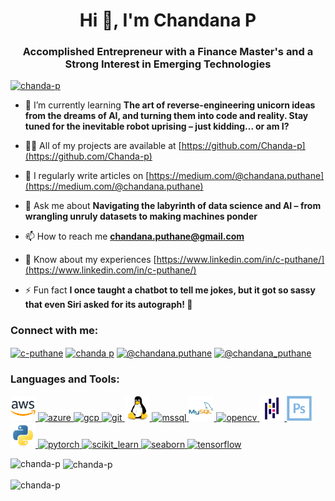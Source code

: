 <h1 align="center">Hi 👋, I'm Chandana P</h1>
<h3 align="center">Accomplished Entrepreneur with a Finance Master's and a Strong Interest in Emerging Technologies</h3>

<p align="left"> <a href="https://github.com/ryo-ma/github-profile-trophy"><img src="https://github-profile-trophy.vercel.app/?username=chanda-p" alt="chanda-p" /></a> </p>

- 🌱 I’m currently learning **The art of reverse-engineering unicorn ideas from the dreams of AI, and turning them into code and reality. Stay tuned for the inevitable robot uprising – just kidding... or am I?**

- 👨‍💻 All of my projects are available at [https://github.com/Chanda-p](https://github.com/Chanda-p)

- 📝 I regularly write articles on [https://medium.com/@chandana.puthane](https://medium.com/@chandana.puthane)

- 💬 Ask me about **Navigating the labyrinth of data science and AI – from wrangling unruly datasets to making machines ponder**

- 📫 How to reach me **chandana.puthane@gmail.com**

- 📄 Know about my experiences [https://www.linkedin.com/in/c-puthane/](https://www.linkedin.com/in/c-puthane/)

- ⚡ Fun fact **I once taught a chatbot to tell me jokes, but it got so sassy that even Siri asked for its autograph! 🤖**

<h3 align="left">Connect with me:</h3>
<p align="left">
<a href="https://linkedin.com/in/c-puthane" target="blank"><img align="center" src="https://raw.githubusercontent.com/rahuldkjain/github-profile-readme-generator/master/src/images/icons/Social/linked-in-alt.svg" alt="c-puthane" height="30" width="40" /></a>
<a href="https://kaggle.com/chanda p" target="blank"><img align="center" src="https://raw.githubusercontent.com/rahuldkjain/github-profile-readme-generator/master/src/images/icons/Social/kaggle.svg" alt="chanda p" height="30" width="40" /></a>
<a href="https://medium.com/@chandana.puthane" target="blank"><img align="center" src="https://raw.githubusercontent.com/rahuldkjain/github-profile-readme-generator/master/src/images/icons/Social/medium.svg" alt="@chandana.puthane" height="30" width="40" /></a>
<a href="https://www.hackerrank.com/@chandana_puthane" target="blank"><img align="center" src="https://raw.githubusercontent.com/rahuldkjain/github-profile-readme-generator/master/src/images/icons/Social/hackerrank.svg" alt="@chandana_puthane" height="30" width="40" /></a>
</p>

<h3 align="left">Languages and Tools:</h3>
<p align="left"> <a href="https://aws.amazon.com" target="_blank" rel="noreferrer"> <img src="https://raw.githubusercontent.com/devicons/devicon/master/icons/amazonwebservices/amazonwebservices-original-wordmark.svg" alt="aws" width="40" height="40"/> </a> <a href="https://azure.microsoft.com/en-in/" target="_blank" rel="noreferrer"> <img src="https://www.vectorlogo.zone/logos/microsoft_azure/microsoft_azure-icon.svg" alt="azure" width="40" height="40"/> </a> <a href="https://cloud.google.com" target="_blank" rel="noreferrer"> <img src="https://www.vectorlogo.zone/logos/google_cloud/google_cloud-icon.svg" alt="gcp" width="40" height="40"/> </a> <a href="https://git-scm.com/" target="_blank" rel="noreferrer"> <img src="https://www.vectorlogo.zone/logos/git-scm/git-scm-icon.svg" alt="git" width="40" height="40"/> </a> <a href="https://www.linux.org/" target="_blank" rel="noreferrer"> <img src="https://raw.githubusercontent.com/devicons/devicon/master/icons/linux/linux-original.svg" alt="linux" width="40" height="40"/> </a> <a href="https://www.microsoft.com/en-us/sql-server" target="_blank" rel="noreferrer"> <img src="https://www.svgrepo.com/show/303229/microsoft-sql-server-logo.svg" alt="mssql" width="40" height="40"/> </a> <a href="https://www.mysql.com/" target="_blank" rel="noreferrer"> <img src="https://raw.githubusercontent.com/devicons/devicon/master/icons/mysql/mysql-original-wordmark.svg" alt="mysql" width="40" height="40"/> </a> <a href="https://opencv.org/" target="_blank" rel="noreferrer"> <img src="https://www.vectorlogo.zone/logos/opencv/opencv-icon.svg" alt="opencv" width="40" height="40"/> </a> <a href="https://pandas.pydata.org/" target="_blank" rel="noreferrer"> <img src="https://raw.githubusercontent.com/devicons/devicon/2ae2a900d2f041da66e950e4d48052658d850630/icons/pandas/pandas-original.svg" alt="pandas" width="40" height="40"/> </a> <a href="https://www.photoshop.com/en" target="_blank" rel="noreferrer"> <img src="https://raw.githubusercontent.com/devicons/devicon/master/icons/photoshop/photoshop-line.svg" alt="photoshop" width="40" height="40"/> </a> <a href="https://www.python.org" target="_blank" rel="noreferrer"> <img src="https://raw.githubusercontent.com/devicons/devicon/master/icons/python/python-original.svg" alt="python" width="40" height="40"/> </a> <a href="https://pytorch.org/" target="_blank" rel="noreferrer"> <img src="https://www.vectorlogo.zone/logos/pytorch/pytorch-icon.svg" alt="pytorch" width="40" height="40"/> </a> <a href="https://scikit-learn.org/" target="_blank" rel="noreferrer"> <img src="https://upload.wikimedia.org/wikipedia/commons/0/05/Scikit_learn_logo_small.svg" alt="scikit_learn" width="40" height="40"/> </a> <a href="https://seaborn.pydata.org/" target="_blank" rel="noreferrer"> <img src="https://seaborn.pydata.org/_images/logo-mark-lightbg.svg" alt="seaborn" width="40" height="40"/> </a> <a href="https://www.tensorflow.org" target="_blank" rel="noreferrer"> <img src="https://www.vectorlogo.zone/logos/tensorflow/tensorflow-icon.svg" alt="tensorflow" width="40" height="40"/> </a> </p>

<p><img align="left" src="https://github-readme-stats.vercel.app/api/top-langs?username=chanda-p&show_icons=true&locale=en&layout=compact" alt="chanda-p" /></p>

<p>&nbsp;<img align="center" src="https://github-readme-stats.vercel.app/api?username=chanda-p&show_icons=true&locale=en" alt="chanda-p" /></p>

<p><img align="center" src="https://github-readme-streak-stats.herokuapp.com/?user=chanda-p&" alt="chanda-p" /></p>

